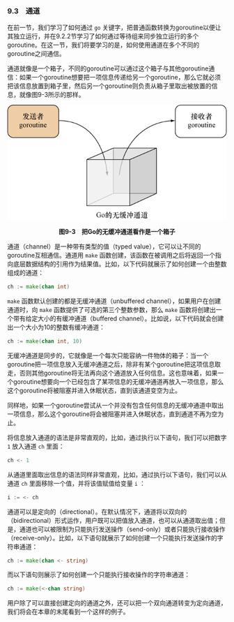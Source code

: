 ### 9.3　通道

在前一节，我们学习了如何通过 `go` 关键字，把普通函数转换为goroutine以便让其独立运行，并在9.2.2节学习了如何通过等待组来同步独立运行的多个goroutine。在这一节，我们将要学习的是，如何使用通道在多个不同的goroutine之间通信。

通道就像是一个箱子，不同的goroutine可以通过这个箱子与其他goroutine通信：如果一个goroutine想要把一项信息传递给另一个goroutine，那么它就必须把该信息放置到箱子里，然后另一个goroutine则负责从箱子里取出被放置的信息，就像图9-3所示的那样。

![54.png](../images/54.png)
<center class="my_markdown"><b class="my_markdown">图9-3　把Go的无缓冲通道看作是一个箱子</b></center>

通道（channel）是一种带有类型的值（typed value），它可以让不同的goroutine互相通信。通道用 `make` 函数创建，该函数在被调用之后将返回一个指向底层数据结构的引用作为结果值。比如，以下代码就展示了如何创建一个由整数组成的通道：

```go
ch := make(chan int)
```

`make` 函数默认创建的都是无缓冲通道（unbuffered channel），如果用户在创建通道时，向 `make` 函数提供了可选的第三个整数参数，那么 `make` 函数将创建出一个带有给定大小的有缓冲通道（buffered channel）。比如说，以下代码就会创建出一个大小为10的整数有缓冲通道：

```go
ch := make(chan int, 10)
```

无缓冲通道是同步的，它就像是一个每次只能容纳一件物体的箱子：当一个goroutine把一项信息放入无缓冲通道之后，除非有某个goroutine把这项信息取走，否则其他goroutine将无法再向这个通道放入任何信息。这也意味着，如果一个goroutine想要向一个已经包含了某项信息的无缓冲通道再放入一项信息，那么这个goroutine将被阻塞并进入休眠状态，直到该通道变空为止。

同样地，如果一个goroutine尝试从一个并没有包含任何信息的无缓冲通道中取出一项信息，那么这个goroutine将会被阻塞并进入休眠状态，直到通道不再为空为止。

将信息放入通道的语法是非常直观的，比如，通过执行以下语句，我们可以把数字 `1` 放入通道 `ch` 里面：

```go
ch <- 1
```

从通道里面取出信息的语法同样非常直观，比如，通过执行以下语句，我们可以从通道 `ch` 里面移除一个值，并将该值赋值给变量 `i` ：

```go
i := <- ch
```

通道可以是定向的（directional）。在默认情况下，通道将以双向的（bidirectional）形式运作，用户既可以把值放入通道，也可以从通道取出值；但是，通道也可以被限制为只能执行发送操作（send-only）或者只能执行接收操作（receive-only）。比如，以下语句就展示了如何创建一个只能执行发送操作的字符串通道：

```go
ch := make(chan <- string)
```

而以下语句则展示了如何创建一个只能执行接收操作的字符串通道：

```go
ch := make(<-chan string)
```

用户除了可以直接创建定向的通道之外，还可以把一个双向通道转变为定向通道，我们将会在本章的末尾看到一个这样的例子。

